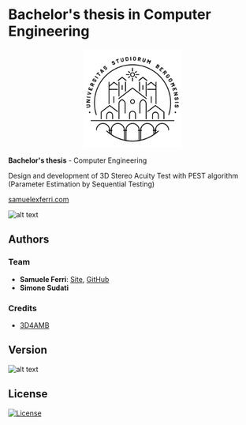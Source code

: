 # Bachelor's thesis in Computer Engineering

<p align="center">
<img src="https://github.com/samuelexferri/bachelorthesis/blob/master/latex/images/unibg.jpg" width="200">
</p>

**Bachelor's thesis** - Computer Engineering

Design and development of 3D Stereo Acuity Test with PEST algorithm (Parameter Estimation by Sequential Testing)​

[samuelexferri.com](https://samuelexferri.com)

![alt text](https://img.shields.io/badge/Language-Italian-infomrmational?style=for-the-badge)

## Authors

### Team

-   **Samuele Ferri**: [Site](https://samuelexferri.com), [GitHub](https://github.com/samuelexferri)
-   **Simone Sudati**

### Credits

-   [3D4AMB](https://3d4amb.unibg.it/)

## Version

![alt text](https://img.shields.io/badge/Version-0.0.1-blue.svg?style=for-the-badge)

## License

[![License](https://img.shields.io/badge/License-MIT_License-blue.svg?style=for-the-badge)](https://badges.mit-license.org)
